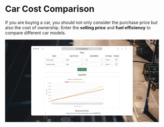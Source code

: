 # Car Cost Comparison

If you are buying a car, you should not only consider the purchase price but also the cost of ownership. Enter the **selling price** and **fuel efficiency** to compare different car models.

![screenshot](public/screenshots/screenshot.jpg)
